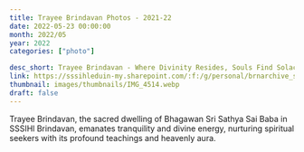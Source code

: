 ```yaml
---
title: Trayee Brindavan Photos - 2021-22
date: 2022-05-23 00:00:00
month: 2022/05
year: 2022
categories: ["photo"]

desc_short: Trayee Brindavan - Where Divinity Resides, Souls Find Solace.
link: https://sssihleduin-my.sharepoint.com/:f:/g/personal/brnarchive_sssihl_edu_in/ErxkAa5n8PlCl2_meIilJ1oBfKr0GyrtaZJF77J-XdJWkQ?e=ARnAej
thumbnail: images/thumbnails/IMG_4514.webp
draft: false
---
```


Trayee Brindavan, the sacred dwelling of Bhagawan Sri Sathya Sai Baba in SSSIHl Brindavan, emanates tranquility and divine energy, nurturing spiritual seekers with its profound teachings and heavenly aura.